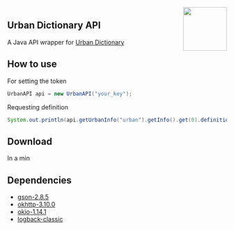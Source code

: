 <img align="right" src="https://d2gatte9o95jao.cloudfront.net/assets/logo-1b439b7fa6572b659fbef161d8946372f472ef8e7169db1e47d21c91b410b918.svg" height="100" width="100">

## Urban Dictionary API
A Java API wrapper for [Urban Dictionary](https://www.urbandictionary.com/)

## How to use
For setting the token
```Java
UrbanAPI api = new UrbanAPI("your_key");
```
Requesting definition
```Java
System.out.println(api.getUrbanInfo("urban").getInfo().get(0).definition);
```

## Download
In a min

## Dependencies
* [gson-2.8.5](https://github.com/google/gson)
* [okhttp-3.10.0](https://github.com/square/okhttp)
* [okio-1.14.1](https://github.com/square/okio/)
* [logback-classic](https://github.com/qos-ch/logback/tree/master/logback-classic)
